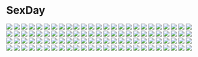 # SexDay
![](https://konachan.com/image/59e8d2c9e0c0574eb8450fce2a463b30/Konachan.com%20-%2095847%20green_eyes%20green_hair%20kagiyama_hina%20long_hair%20neko_ni_chikyuu%20touhou.jpg)
![](https://konachan.com/image/db7abb42174859097a3ce4c5ced4e6ea/Konachan.com%20-%2095381%20animal%20apron%20bird%20boots%20candy%20choker%20drink%20drums%20flowers%20food%20gloves%20grass%20group%20guitar%20hat%20leaves%20maid%20no_bra%20ribbons%20sayori%20shade%20tail%20tree%20wink.jpg)
![](https://konachan.com/image/b300dbfc3f4822dcf3de265ee61e19d6/Konachan.com%20-%20190436%20black_hair%20blonde_hair%20cape%20flowers%20gloves%20gokou_ruri%20green_eyes%20headband%20lolita_fashion%20long_hair%20male%20purple_eyes%20purple_hair%20twintails.jpg)
![](https://konachan.com/jpeg/adaeb2a9aa048ff8a117cb64cb43b131/Konachan.com%20-%20191497%20aoi_hiro%20breasts%20nipples%20pussy%20shinon_%28sao%29%20sword_art_online%20thighhighs%20third-party_edit%20uncensored%20white.jpg)
![](https://konachan.com/jpeg/f823637bb235ca2a3951b1e188d5b200/Konachan.com%20-%20183843%20blush%20brown_hair%20original%20ryohka%20scan%20twintails.jpg)
![](https://konachan.com/image/4227943a0aae2b53dae7f0ef6c7752dc/Konachan.com%20-%2027484%20one_piece%20red%20roronoa_zoro.jpg)
![](https://konachan.com/image/ebc9bacf6dbafc638e6e9ce1f4a76ed3/Konachan.com%20-%2063587%20censored%20favorite%20game_cg%20hoshizora_no_memoria%20tagme.jpg)
![](https://konachan.com/image/73f79d13e5f1895bdd683c2e565b651d/Konachan.com%20-%20205860%20bath%20blonde_hair%20breasts%20dengeki_moeoh%20jpeg_artifacts%20nanaca_mai%20nude%20original%20purple_eyes%20rubber_duck%20water%20wet.jpg)
![](https://konachan.com/image/c13909b8c4463a26c2d1c6d92ded93f6/Konachan.com%20-%2042442%20chu_chu_idol%20chu_x_chu%20pointed_ears.jpg)
![](https://konachan.com/image/4a29f0f0d97b74ef4cf7bf54b32439b9/Konachan.com%20-%20137871%202girls%20eruni%20korie_riko%20nanjou_nazuna%20school_uniform%20tsuki_tsuki%21%20white.jpg)
![](https://konachan.com/image/6d9b7c813d98a4b2256a7bc7804da74f/Konachan.com%20-%20209923%20boots%20dress%20feathers%20kappa_%28copper3w%29%20kishin_sagume%20magic%20red_eyes%20short_hair%20space%20touhou%20white_hair%20wings.jpg)
![](https://konachan.com/jpeg/ca7c5cc3c0846feedc36f69553774dc0/Konachan.com%20-%2072626%20blue_eyes%20hatsune_miku%20headphones%20long_hair%20petals%20pink_hair%20sakura_miku%20skirt%20thighhighs%20twintails%20vocaloid%20zettai_ryouiki.jpg)
![](https://konachan.com/image/5f651891bd47c0041b121035a0e6ed0c/Konachan.com%20-%2097831%20kaname_madoka%20mahou_shoujo_madoka_magica%20miki_sayaka%20school_uniform%20white.jpg)
![](https://konachan.com/image/6dc24f6b11c07facd0b92d245f831101/Konachan.com%20-%20119560%20anise_tatlin%20asch%20guy_cecil%20jade_curtiss%20luke_fon_fabre%20mieu%20natalia_luzu_kimlasca_lanvaldear%20tales_of_the_abyss%20tear_grants.jpg)
![](https://konachan.com/image/be08981da08ffa786efe3cdc18d08132/Konachan.com%20-%208727%20maid%20naruko_hanaharu.jpg)
![](https://konachan.com/image/35bc749cf69c013b70f9186831f15167/Konachan.com%20-%2042440%20akane_iro_ni_somaru_saka%20bikini%20breasts%20cleavage%20kiryu_tsukasa%20swimsuit.jpg)
![](https://konachan.com/image/dd1fa876cfa9e060304915cde19c1966/Konachan.com%20-%2090132%20barefoot%20black_hair%20blush%20boots%20brown_hair%20chiba_yudai%20hat%20marui_futaba%20mitsudomoe%20pantyhose%20scarf%20short_hair%20skirt%20swimsuit%20tears%20twintails.jpg)
![](https://konachan.com/image/f8677b3508d482550afc3a336a981a79/Konachan.com%20-%20303692%20anthropomorphism%20azur_lane%20braids%20breasts%20close%20imo_bouya%20no_bra%20red_eyes%20short_hair%20sideboob%20sirius_%28azur_lane%29%20white_hair.jpg)
![](https://konachan.com/jpeg/a8500a06d2e0d57a7f8604bd669bf87a/Konachan.com%20-%2069406%20amakura%20black_hair%20breasts%20censored%20game_cg%20glasses%20long_hair%20navel%20night%20nipples%20nude%20penis%20ponytail%20root_nuko%20saionji_kyouko%20sex.jpg)
![](https://konachan.com/jpeg/3835c4e1fd2aab2d535acb4bab810187/Konachan.com%20-%20119753%20food%20ikamusume%20loli%20shinryaku%21_ikamusume%20sunset.jpg)
![](https://konachan.com/image/f1477b207554d0562e21968a865988c6/Konachan.com%20-%2024285%20tagme.jpg)
![](https://konachan.com/jpeg/f37a043042002d9bf00cc7f8f4404ef7/Konachan.com%20-%20145296%20bikini%20dodge_maria%20game_cg%20gloves%20gun%20long_hair%20navel%20red_hair%20shimesaba_kohada%20swimsuit%20thighhighs%20twintails%20underboob%20weapon.jpg)
![](https://konachan.com/jpeg/a4ec2abb135c848111465f715b4df85d/Konachan.com%20-%20268581%20ass%20blindfold%20dress%20gray_hair%20leotard%20loli%20nier%20nier%3A_automata%20otto%20short_hair%20watermark%20yorha_unit_no._2_type_b.jpg)
![](https://konachan.com/image/4ada78080abc896fec2af805213cb895/Konachan.com%20-%20187522%20building%20flowers%20original%20ozshia_%28shia-ushio%29%20ruins%20scenic%20tree.jpg)
![](https://konachan.com/jpeg/eaa9a5859410fd3242fa88422e098b72/Konachan.com%20-%20236452%20anthropomorphism%20blush%20gray%20green_eyes%20green_hair%20hoodie%20long_hair%20mikazuchi_zeus%20shorts%20suzuya_%28kancolle%29%20thighhighs%20zettai_ryouiki.jpg)
![](https://konachan.com/image/845696673a2aac5161fb3ea1b7dfd1a9/Konachan.com%20-%2035857%20braids%20brown_eyes%20brown_hair%20mabinogi%20necklace%20red_eyes%20ruairi%20triona.jpg)
![](https://konachan.com/image/bd5d44f274426386ea43d223d1e6b5ba/Konachan.com%20-%20219802%20ass%20barefoot%20bikini%20black_eyes%20black_hair%20breasts%20cleavage%20idolmaster%20long_hair%20mukai_takumi%20shiro_hougyoku%20swimsuit%20white.jpg)
![](https://konachan.com/image/643d197e4bf6c4383fd5026a19d303e6/Konachan.com%20-%2011390%20crossworld.jpg)
![](https://konachan.com/jpeg/235eed0354e19fcf152b26e68594a11d/Konachan.com%20-%20284179%20blush%20breasts%20cameltoe%20collar%20fang%20ginhaha%20idolmaster%20nipple_slip%20nipples%20panties%20pink_eyes%20pink_hair%20pussy_juice%20tears%20underwear%20wristwear.jpg)
![](https://konachan.com/jpeg/2a8e437d64fe3d08d8578c8311810be8/Konachan.com%20-%20248161%205_nenme_no_houkago%20black_hair%20blue_eyes%20blush%20braids%20kantoku%20miyaguchi_hiromi%20no_bra%20nopan%20open_shirt%20original%20scan%20school_uniform.jpg)
![](https://konachan.com/image/69c9d990abf9baa06e6e00765d2a2e89/Konachan.com%20-%20109031%20banette%20dark%20duskull%20gastly%20gengar%20giratina%20golett%20golurk%20haunter%20lampent%20litwick%20pokemon%20red_eyes%20rotom%20sableye%20shedinja%20shuppet%20stairs%20yamask.jpg)
![](https://konachan.com/jpeg/7ac0ab4177deb4f85bff4d85aafd1bde/Konachan.com%20-%2096795%20close%20kyuubee%20mahou_shoujo_madoka_magica.jpg)
![](https://konachan.com/image/de76c6715a03a51d4759899c69e1b7a2/Konachan.com%20-%20197806%20blade_%26_soul%20panties%20red_hair%20short_hair%20tagme_%28character%29%20thighhighs%20underwear%20xiang.jpg)
![](https://konachan.com/jpeg/ff44faf7b874b31c905af58f5c989bbd/Konachan.com%20-%2045493%20kirisame_marisa%20touhou%20witch.jpg)
![](https://konachan.com/jpeg/44c520febb7bd64abccd5d6250a6c2f3/Konachan.com%20-%20153022%20buts%20original%20red_eyes%20red_hair.jpg)
![](https://konachan.com/image/402f76d0cca2920d5a52fe6c39a8858b/Konachan.com%20-%20305537%20apron%20bed%20blue_eyes%20blue_hair%20blush%20breasts%20cleavage%20flowers%20garter_belt%20headdress%20maid%20minncn%20petals%20rem_%28re%3Azero%29%20short_hair%20stockings.jpg)
![](https://konachan.com/image/6c4bb6a1b1a428ce7fff3e27ed9f52e2/Konachan.com%20-%2029921%20itoshiki_nozomu%20sayonara_zetsubou_sensei.jpg)
![](https://konachan.com/jpeg/c93e24bfd6c5ecec4b9ebb6afc338e3c/Konachan.com%20-%20201932%20boots%20clouds%20e_sora%20grass%20green_hair%20kazami_yuuka%20scenic%20short_hair%20skirt%20sky%20sunset%20touhou%20tree%20umbrella%20water%20windmill.jpg)
![](https://konachan.com/image/a51fb28543bcf5b5e53a6a9993b5dcc9/Konachan.com%20-%2084042%20mahou_shoujo_lyrical_nanoha%20takamachi_nanoha.jpg)
![](https://konachan.com/jpeg/46602a94a34e7a5af89bd2ae4c02f0b2/Konachan.com%20-%20270825%20alice_in_wonderland%20bow%20braids%20brown_eyes%20brown_hair%20dress%20drink%20flowers%20lolita_fashion%20long_hair%20ozzingo%20ponytail%20rainbow%20rose%20teria_saga%20twintails.jpg)
![](https://konachan.com/image/7bcc75bd4595cd470247bb872031e7d8/Konachan.com%20-%20164667%20clouds%20grass%20hat%20hinanawi_tenshi%20moon%20risutaru%20sky%20stars%20touhou.jpg)
![](https://konachan.com/jpeg/87a39df1026c8dbc9b96290930ea40e9/Konachan.com%20-%208298%20ergo_proxy%20pino.jpg)
![](https://konachan.com/jpeg/3bcfc0ef7871ac746595b695f08f558a/Konachan.com%20-%2089934%20asuka_mirai%20blue_eyes%20brown_hair%20game_cg%20journey%20mikeou%20nanairo_kouro%20school_uniform%20sword%20weapon.jpg)
![](https://konachan.com/jpeg/a21db32e49f1eacc1d449403f83fd9a8/Konachan.com%20-%20296051%20animal%20aqua_eyes%20bell%20bird%20blue_hair%20boots%20breasts%20candy%20christmas%20cleavage%20collar%20dress%20gloves%20hat%20long_hair%20original%20santa_hat%20wink%20yazuki_yume.jpg)
![](https://konachan.com/image/1e4abd2845329b9e442334096e031e5e/Konachan.com%20-%20206640%20bagon%20ball%20bulbasaur%20chespin%20deoxys%20fennekin%20froakie%20grass%20ho-oh_%28artist%29%20meowth%20pikachu%20pokemon%20rayquaza%20soccer%20sport%20tagme.jpg)
![](https://konachan.com/image/9cfa176ac5f0566915d566d80f9b232c/Konachan.com%20-%20131306%2047agdragon%20bra%20breasts%20brown_eyes%20brown_hair%20cleavage%20panties%20underwear.jpg)
![](https://konachan.com/image/83ec3338d49e8a3980cb9b96c677076d/Konachan.com%20-%20270588%20bikini%20blonde_hair%20breasts%20cleavage%20clouds%20food%20fruit%20masa_%28mirage77%29%20navel%20necklace%20pink_eyes%20short_hair%20sky%20strawberry%20swimsuit%20twintails%20water.jpg)
![](https://konachan.com/jpeg/4d5a4ce29e5e2279de3b5671d7e36e7d/Konachan.com%20-%20243762%20bed%20blush%20fingering%20long_hair%20masturbation%20nopan%20purple_hair%20pussy%20pussy_juice%20spread_legs%20tagme_%28artist%29%20thighhighs%20uniform.jpg)
![](https://konachan.com/image/910a0b0574a9c13320e057cdba4c2fc8/Konachan.com%20-%2029167%20littlewitch%20oyari_ashito.jpg)
![](https://konachan.com/image/3110bad75b6a15fd8ba8cb3132d75014/Konachan.com%20-%20186377%202girls%20anthropomorphism%20aqua_eyes%20black_hair%20blush%20clouds%20dress%20hat%20hitokage%20hug%20kantai_collection%20long_hair%20popsicle%20purple_eyes%20wink%20wristwear.jpg)
![](https://konachan.com/jpeg/20ec89782ae763e38638d8da7627b0c3/Konachan.com%20-%2034731%20hiiragi_kagami%20hiiragi_tsukasa%20japanese_clothes%20lucky_star%20miko.jpg)
![](https://konachan.com/image/c3a0817f779335e4e50069a8780be883/Konachan.com%20-%2068144%20hatsune_miku%20pantyhose%20twintails%20vocaloid.jpg)
![](https://konachan.com/image/eb3ac15711791cd12c84be6455160213/Konachan.com%20-%20208076%20bakemonogatari%20black_eyes%20black_hair%20gia%20monogatari_%28series%29%20oshino_ougi%20pantyhose%20school_uniform%20short_hair.jpg)
![](https://konachan.com/image/79564f6b7407ff0e871d9491459907fe/Konachan.com%20-%20116325%20blush%20green_eyes%20kimi_ga_ita_kisetsu%20long_hair%20miyata_ao%20no_bra%20open_shirt%20panties%20ponytail%20school_uniform%20underwear.jpg)
![](https://konachan.com/image/45caac3e532776568a81f832d76a670b/Konachan.com%20-%20196878%20ass%20calendar%20dress%20erballade_hion%20eushully%20game-style%20guitar%20instrument%20kami_no_kaido%20logo%20mistoria%20panties%20rishe%20sword%20thighhighs%20underwear%20weapon.jpg)
![](https://konachan.com/jpeg/2d63e3475ed20a82702634ddb1f406df/Konachan.com%20-%2067829%20tagme.jpg)
![](https://konachan.com/jpeg/a52018f69e0c638bf52d8781a5dc7220/Konachan.com%20-%20282363%20blonde_hair%20boots%20fate_grand_order%20fate_%28series%29%20grass%20loli%20monosenbei%20pantyhose%20paul_bunyan_%28fate_grand_order%29%20short_hair%20shorts%20yellow_eyes.jpg)
![](https://konachan.com/image/c6dc5a4f634cd8ac90bde2f1b0a66a8b/Konachan.com%20-%2093024%20charlotte_e_yeager%20erica_hartmann%20francesca_lucchini%20gertrud_barkhorn%20seita%20strike_witches.jpg)
![](https://konachan.com/image/6b8ba77d7447653c83229e6d23581848/Konachan.com%20-%20162559%20bottle_miku%20eim_%28gaziko%29%20hatsune_miku%20vocaloid.jpg)
![](https://konachan.com/image/c0e695c266f16e83b7c72da7bbd0a11f/Konachan.com%20-%20194571%20black_hair%20bow%20brown_hair%20dress%20hoshii_hisa%20love_live%21_school_idol_project%20red_eyes%20tears%20twintails%20wings%20wink%20yazawa_kotarou%20yazawa_nico.jpg)
![](https://konachan.com/image/54f8968a831ad2897257ec4f0c176859/Konachan.com%20-%2052240%20animal_ears%20foxgirl%20game_cg%20loli%20rindou_ruri%20tail%20tenshinranman%20yuzusoft.jpg)
![](https://konachan.com/jpeg/f994c1fac81a0624dda216f1149e8557/Konachan.com%20-%2059147%20wiz_anniversary.jpg)
![](https://konachan.com/jpeg/d3509e7703ebd2e2aef39f755b701740/Konachan.com%20-%20279822%20aqua_eyes%20bakuchiku%20bodysuit%20boots%20breasts%20cleavage%20garter_belt%20gloves%20gray_hair%20gun%20long_hair%20navel%20original%20ponytail%20signed%20sword%20thighhighs%20weapon.jpg)
![](https://konachan.com/jpeg/a3cca84bad25fb63b5d08a765a7f8e0e/Konachan.com%20-%20128447%20bed%20blush%20breasts%20game_cg%20hontani_kanae%20long_hair%20nipples%20open_shirt%20panties%20purple_eyes%20saga_planets%20school_uniform%20tamaki_sakura%20underwear.jpg)
![](https://konachan.com/jpeg/b34356d8dac71daa6a99fe69a63444a6/Konachan.com%20-%20181160%20animal%20bird%20blue_hair%20clouds%20dragon%20mamezawa_%28haco_mame%29%20original%20pixiv_fantasia%20sky.jpg)
![](https://konachan.com/jpeg/6d0c87c4c0100cc843d9e667e01cdc58/Konachan.com%20-%20270655%20gardevoir%20gradient%20group%20lopunny%20mega_gardevoir%20pheromosa%20pokemon%20serperior%20sylvaur.jpg)
![](https://konachan.com/image/de48315c1776f1e278eaeb455b525b11/Konachan.com%20-%20133787%20alice_margatroid%20animal%20book%20doll%20fish%20hat%20kirisame_marisa%20kusano_houki%20long_hair%20shanghai_doll%20short_hair%20touhou%20underwater%20water%20witch.jpg)
![](https://konachan.com/image/6d700f805bb835e5c1cdf495851df03c/Konachan.com%20-%2094387%20black%20katana%20konpaku_youmu%20sword%20touhou%20weapon.jpg)
![](https://konachan.com/image/39fb76c723c1a067042fdc68db84f6f6/Konachan.com%20-%20163073%20hatsune_miku%20mazeshi%20thighhighs%20vocaloid.jpg)
![](https://konachan.com/jpeg/d5e653e63325775fc3f743f3150b4bd1/Konachan.com%20-%20189056%20blue_eyes%20blush%20breast_hold%20breasts%20fingering%20game_cg%20ibuki_kohane%20masturbation%20nipples%20panties%20pussy_juice%20school_uniform%20syroh%20thighhighs%20underwear.jpg)
![](https://konachan.com/image/4c229c66337b94068e373f87a5091883/Konachan.com%20-%2034064%20little_busters%21%20na-ga%20noumi_kudryavka.jpg)
![](https://konachan.com/image/23ccd8a61fa44a4c1eece318bd6bc145/Konachan.com%20-%20171234%20fang%20halloween%20hat%20matsui_hiroaki%20original%20pumpkin%20witch%20witch_hat.jpg)
![](https://konachan.com/image/b4558dbbe2f8ad6d9105dfb5dad1b00f/Konachan.com%20-%2091707%20apron%20blue_eyes%20calendar%20imouto_paradise%20itou_life%20moonstone_cherry%20naked_apron%20nanase_aya%20pink_hair%20school_uniform.jpg)
![](https://konachan.com/jpeg/0426b980636acc60fd7f040d6bea22f1/Konachan.com%20-%20247730%202girls%20breasts%20choker%20cleavage%20dress%20fate_%28series%29%20gloves%20lma%20mash_kyrielight%20orange_eyes%20orange_hair%20purple_eyes%20purple_hair%20ribbons%20short_hair.jpg)
![](https://konachan.com/jpeg/cdb572b5a0c00b42784c2d7c25da77af/Konachan.com%20-%20102474%20iizuki_tasuku%20inubousaki_aya%20lovely_x_cation%20school_uniform%20sketch.jpg)
![](https://konachan.com/image/53ad5d398e0355694101796404e51779/Konachan.com%20-%2084174%20kagamine_len%20kagamine_rin%20male%20vocaloid.jpg)
![](https://konachan.com/image/cddcf72a65df3f5ac09fbe26e4328b53/Konachan.com%20-%2012359%20basilisk.jpg)
![](https://konachan.com/image/fc4dd6b0996e84eeb6b062ad31074b73/Konachan.com%20-%20110049%20food%20jpeg_artifacts%20kagamine_rin%20panties%20pocky%20sakakidani%20short_hair%20underwear%20vocaloid.jpg)
![](https://konachan.com/image/86b0b80e7d9db9fc2d83d3c83894c802/Konachan.com%20-%20194436%20animal_ears%20blonde_hair%20desert%20long_hair%20nukomasu%20original%20tail.jpg)
![](https://konachan.com/jpeg/a50fc2b158b7ca16493e6d31c7550379/Konachan.com%20-%20287130%202girls%20animal%20black_hair%20blue_eyes%20braids%20flowers%20fox%20headband%20horns%20long_hair%20minami_%28minami373916%29%20original%20tattoo.jpg)
![](https://konachan.com/jpeg/28be96a3c4b75384101a88a8e18593f3/Konachan.com%20-%20210471%20clochette%20game_cg%20hotaruzuka_yuno%20koko_kara_natsu_no_innocence%21%20sesena_yau.jpg)
![](https://konachan.com/image/658ba4e1699520c0318a47098dabcced/Konachan.com%20-%2016149%20miyafuji_miina%20onegai_twins%20onodera_karen.jpg)
![](https://konachan.com/image/9599b05004bfb184f99cf99b56d59f39/Konachan.com%20-%20240164%20all_male%20brown_hair%20cape%20ekira_nieto%20fire%20gloves%20katekyou_hitman_reborn%20male%20orange_eyes%20sawada_tsunayoshi%20short_hair.jpg)
![](https://konachan.com/image/f7f3a8a8fb0d917b0571e21ec2f0c7b0/Konachan.com%20-%2024511%20saigyouji_yuyuko%20touhou.jpg)
![](https://konachan.com/jpeg/633b92306c5064ddd0f014036ea3ebc5/Konachan.com%20-%20251016%20black_hair%20blue_eyes%20book%20brown_eyes%20dress%20flowers%20gray_hair%20howl%20howl%27s_moving_castle%20kidcurious%20male%20signed%20sophie_hatter%20water.jpg)
![](https://konachan.com/image/8409061b54ad6a974cb1c61908e5847b/Konachan.com%20-%20216782%20black_hair%20braids%20brown_eyes%20close%20cropped%20ilya_kuvshinov%20original%20realistic.jpg)
![](https://konachan.com/image/88433524862b210fdde6db3bbdd44be5/Konachan.com%20-%20261183%20animal_ears%20bell%20blonde_hair%20blush%20catgirl%20fang%20fate_%28series%29%20flat_chest%20korandamu%20loli%20long_hair%20nipples%20panties%20red_eyes%20ribbons%20tail%20underwear.jpg)
![](https://konachan.com/image/dbe5d01eb20ff2628348ba5498276bba/Konachan.com%20-%20166213%20aqua_eyes%20blue_eyes%20blue_hair%20blush%20breasts%20cape%20catgirl%20cleavage%20dark_skin%20group%20headdress%20long_hair%20navel%20necklace%20pink_hair%20tiara%20wings%20wristwear.jpg)
![](https://konachan.com/jpeg/682829cc192f1ced4a8534d3cefb2004/Konachan.com%20-%2016822%20blonde_hair%20brown_eyes%20fujimiya_nozomi%20fujimiya_wakaba%20glasses%20green_hair%20long_hair%20nude%20ponytail%20short_hair%20sleeping%20wind%3A_a_breath_of_heart.jpg)
![](https://konachan.com/image/dd03227b713f693290069f9a4c581e15/Konachan.com%20-%2053863%20hatsune_miku%20kurobuta_gekkan%20vocaloid.jpg)
![](https://konachan.com/jpeg/4e99da72e320850fd5d6058b4a116436/Konachan.com%20-%20189839%20anal%20carrot_lu_angora%20censored%20cum%20fingering%20game_cg%20kanojo_ga_ore_ni_kureta_mono._ore_ga_kanojo_ni_ageru_mono.%20masturbation%20onomatope%2A%20sex%20shiratama.jpg)
![](https://konachan.com/image/52c9bdbd7cf385fce555479ee1f34ba5/Konachan.com%20-%20122806%20aqua_eyes%20aqua_hair%20elbow_gloves%20gloves%20green%20hatsune_miku%20keepout%20sunglasses%20tie%20twintails%20vocaloid.jpg)
![](https://konachan.com/image/af05d517a2b6b16023140e0706e3dae2/Konachan.com%20-%2090137%20animal_ears%20catgirl%20chibi%20group%20hakurei_reimu%20izayoi_sakuya%20kaenbyou_rin%20kochiya_sanae%20komeiji_koishi%20maid%20miko%20mousegirl%20nazrin%20touhou%20vampire%20witch.jpg)
![](https://konachan.com/image/06bb781f6a6d2adb8725a692911af098/Konachan.com%20-%2099240%20akemi_homura%20mahou_shoujo_madoka_magica%20sea_%28lordofk%29.jpg)
![](https://konachan.com/image/4730ee93763800ef8d9191c63395ffa9/Konachan.com%20-%2059115%20group%20nomal%20ogasawara_akiko%20parody%20strike_witches%20suzukawa_koume%20taishou_yakyuu_musume.jpg)
![](https://konachan.com/image/115813cf7696532b649e209f166e83a2/Konachan.com%20-%2096839%20aya_kyunik%20chain%20dress%20mahou_shoujo_madoka_magica%20red_eyes%20sakura_kyouko%20weapon.jpg)
![](https://konachan.com/jpeg/0fc571c32fb73483a1b6b44d49346b34/Konachan.com%20-%2082225%20hiiragi_kagami%20lucky_star%20transparent%20vector.jpg)
![](https://konachan.com/jpeg/a300d3429ca51f2aca0d28abe61f3ab5/Konachan.com%20-%20300733%20armor%20blue_eyes%20breasts%20cleavage%20elbow_gloves%20gloves%20gray_hair%20headdress%20long_hair%20navel%20original%20rabbit_%28wlsdnjs950%29%20twintails%20white.jpg)
![](https://konachan.com/jpeg/74c6761722d930a438e395b736023cb5/Konachan.com%20-%2031192%20censored%20game_cg%20lyrical_lyric%20marmalade%20mikeou.jpg)
![](https://konachan.com/image/5b364de08b5137002833165f65026bdb/Konachan.com%20-%2051266%20autumn%20hatsune_miku%20twintails%20vocaloid.jpg)
